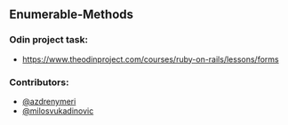 ## Enumerable-Methods

### Odin project task:

* https://www.theodinproject.com/courses/ruby-on-rails/lessons/forms

### Contributors:
* [@azdrenymeri](https://github.com/azdrenymeri) 
* [@milosvukadinovic](https://github.com/milosvukadinovic)

